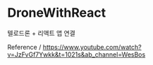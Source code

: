# DroneWithReact
텔로드론 + 리액트 앱 연결

Reference / https://www.youtube.com/watch?v=JzFvGf7Ywkk&t=1021s&ab_channel=WesBos
